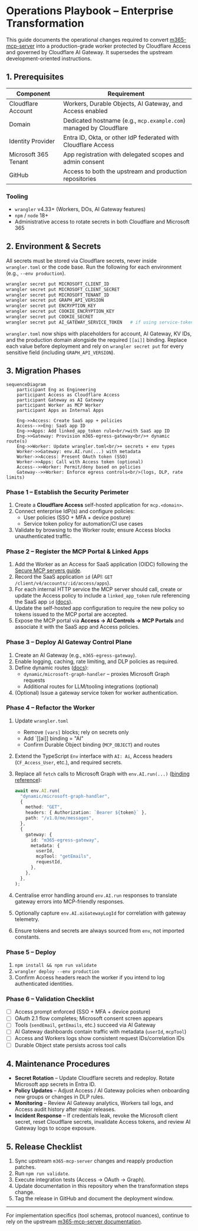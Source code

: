 # Operations Playbook – Enterprise Transformation

This guide documents the operational changes required to convert
[m365-mcp-server](https://github.com/nikolanovoselec/m365-mcp-server)
into a production-grade worker protected by Cloudflare Access and governed by
Cloudflare AI Gateway. It supersedes the upstream development-oriented instructions.

## 1. Prerequisites

| Component | Requirement |
| --- | --- |
| Cloudflare Account | Workers, Durable Objects, AI Gateway, and Access enabled |
| Domain | Dedicated hostname (e.g., `mcp.example.com`) managed by Cloudflare |
| Identity Provider | Entra ID, Okta, or other IdP federated with Cloudflare Access |
| Microsoft 365 Tenant | App registration with delegated scopes and admin consent |
| GitHub | Access to both the upstream and production repositories |

### Tooling

- `wrangler` v4.33+ (Workers, DOs, AI Gateway features)
- `npm` / `node` 18+
- Administrative access to rotate secrets in both Cloudflare and Microsoft 365

## 2. Environment & Secrets

All secrets must be stored via Cloudflare secrets, never inside `wrangler.toml` or the code base.
Run the following for each environment (e.g., `--env production`).

```bash
wrangler secret put MICROSOFT_CLIENT_ID
wrangler secret put MICROSOFT_CLIENT_SECRET
wrangler secret put MICROSOFT_TENANT_ID
wrangler secret put GRAPH_API_VERSION
wrangler secret put ENCRYPTION_KEY
wrangler secret put COOKIE_ENCRYPTION_KEY
wrangler secret put COOKIE_SECRET
wrangler secret put AI_GATEWAY_SERVICE_TOKEN   # if using service-token policies
```

`wrangler.toml` now ships with placeholders for account, AI Gateway, KV IDs, and the production domain alongside the required `[[ai]]` binding. Replace each value before deployment and rely on `wrangler secret put` for every sensitive field (including `GRAPH_API_VERSION`).

## 3. Migration Phases

```mermaid
sequenceDiagram
    participant Eng as Engineering
    participant Access as Cloudflare Access
    participant Gateway as AI Gateway
    participant Worker as MCP Worker
    participant Apps as Internal Apps

    Eng->>Access: Create SaaS app + policies
    Access-->>Eng: SaaS app ID
    Eng->>Apps: Add linked_app_token rule<br/>with SaaS app ID
    Eng->>Gateway: Provision m365-egress-gateway<br/>+ dynamic route(s)
    Eng->>Worker: Update wrangler.toml<br/>+ secrets + env types
    Worker->>Gateway: env.AI.run(...) with metadata
    Worker->>Access: Present OAuth token (SSO)
    Worker->>Apps: Call with Access token (optional)
    Access-->>Worker: Permit/deny based on policies
    Gateway-->>Worker: Enforce egress controls<br/>(logs, DLP, rate limits)
```

### Phase 1 – Establish the Security Perimeter

1. Create a **Cloudflare Access** self-hosted application for `mcp.<domain>`.
2. Connect enterprise IdP(s) and configure policies:
   - User policies (SSO + MFA + device posture)
   - Service token policy for automation/CI use cases
3. Validate by browsing to the Worker route; ensure Access blocks unauthenticated traffic.

### Phase 2 – Register the MCP Portal & Linked Apps

1. Add the Worker as an Access for SaaS application (OIDC) following the [Secure MCP servers guide](https://developers.cloudflare.com/cloudflare-one/access-controls/applications/http-apps/mcp-servers/saas-mcp/).
2. Record the SaaS application `id` (API: `GET /client/v4/accounts/:id/access/apps`).
3. For each internal HTTP service the MCP server should call, create or update the Access policy to include a `linked_app_token` rule referencing the SaaS app `id` ([docs](https://developers.cloudflare.com/cloudflare-one/access-controls/applications/http-apps/mcp-servers/linked-apps/)).
4. Update the self-hosted app configuration to require the new policy so tokens issued to the MCP portal are accepted.
5. Expose the MCP portal via **Access → AI Controls → MCP Portals** and associate it with the SaaS app and Access policies.

### Phase 3 – Deploy AI Gateway Control Plane

1. Create an AI Gateway (e.g., `m365-egress-gateway`).
2. Enable logging, caching, rate limiting, and DLP policies as required.
3. Define dynamic routes ([docs](https://developers.cloudflare.com/ai-gateway/features/dynamic-routing/)):
   - `dynamic/microsoft-graph-handler` – proxies Microsoft Graph requests
   - Additional routes for LLM/tooling integrations (optional)
4. (Optional) Issue a gateway service token for worker authentication.

### Phase 4 – Refactor the Worker

1. Update `wrangler.toml`
   - Remove `[vars]` blocks; rely on secrets only
   - Add `[[ai]] binding = "AI"
   - Confirm Durable Object binding (`MCP_OBJECT`) and routes
2. Extend the TypeScript `Env` interface with `AI: Ai`, Access headers (`CF_Access_User`, etc.),
   and required secrets.
3. Replace all `fetch` calls to Microsoft Graph with `env.AI.run(...)`
   ([binding reference](https://developers.cloudflare.com/ai-gateway/integrations/worker-binding-methods/)):

   ```ts
   await env.AI.run(
     "dynamic/microsoft-graph-handler",
     {
       method: "GET",
       headers: { Authorization: `Bearer ${token}` },
       path: "/v1.0/me/messages",
     },
     {
       gateway: {
         id: "m365-egress-gateway",
         metadata: {
           userId,
           mcpTool: "getEmails",
           requestId,
         },
       },
     },
   );
   ```

4. Centralise error handling around `env.AI.run` responses to translate gateway errors
   into MCP-friendly responses.
5. Optionally capture `env.AI.aiGatewayLogId` for correlation with gateway telemetry.
6. Ensure tokens and secrets are always sourced from `env`, not imported constants.

### Phase 5 – Deploy

1. `npm install && npm run validate`
2. `wrangler deploy --env production`
3. Confirm Access headers reach the worker if you intend to log authenticated identities.

### Phase 6 – Validation Checklist

- [ ] Access prompt enforced (SSO + MFA + device posture)
- [ ] OAuth 2.1 flow completes; Microsoft consent screen appears
- [ ] Tools (`sendEmail`, `getEmails`, etc.) succeed via AI Gateway
- [ ] AI Gateway dashboards contain traffic with metadata (`userId`, `mcpTool`)
- [ ] Access and Workers logs show consistent request IDs/correlation IDs
- [ ] Durable Object state persists across tool calls

## 4. Maintenance Procedures

- **Secret Rotation** – Update Cloudflare secrets and redeploy. Rotate Microsoft app secrets in Entra ID.
- **Policy Updates** – Adjust Access / AI Gateway policies when onboarding new groups or changes in DLP rules.
- **Monitoring** – Review AI Gateway analytics, Workers tail logs, and Access audit history after major releases.
- **Incident Response** – If credentials leak, revoke the Microsoft client secret, reset Cloudflare secrets,
  invalidate Access tokens, and review AI Gateway logs to scope exposure.

## 5. Release Checklist

1. Sync upstream `m365-mcp-server` changes and reapply production patches.
2. Run `npm run validate`.
3. Execute integration tests (Access → OAuth → Graph).
4. Update documentation in this repository when the transformation steps change.
5. Tag the release in GitHub and document the deployment window.

---

For implementation specifics (tool schemas, protocol nuances), continue to rely on the upstream
[m365-mcp-server documentation](https://github.com/nikolanovoselec/m365-mcp-server#readme).
